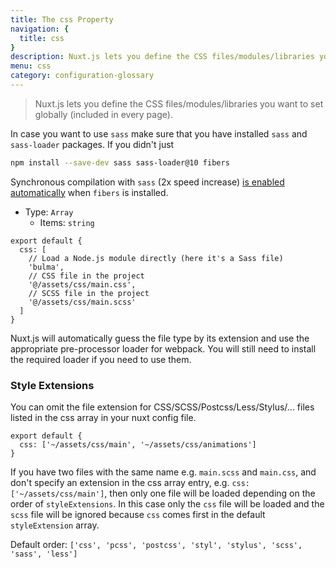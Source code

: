 ```yaml
---
title: The css Property
navigation: {
  title: css
}
description: Nuxt.js lets you define the CSS files/modules/libraries you want to set globally (included in every page).
menu: css
category: configuration-glossary
---
```


> Nuxt.js lets you define the CSS files/modules/libraries you want to set globally (included in every page).

In case you want to use `sass` make sure that you have installed `sass` and `sass-loader` packages. If you didn't just

```sh
npm install --save-dev sass sass-loader@10 fibers
```

<base-alert type="info">Synchronous compilation with `sass` (2x speed increase) [is enabled automatically](https://github.com/webpack-contrib/sass-loader) when `fibers` is installed.</base-alert>

- Type: `Array`
  - Items: `string`

```js{}[nuxt.config.js]
export default {
  css: [
    // Load a Node.js module directly (here it's a Sass file)
    'bulma',
    // CSS file in the project
    '@/assets/css/main.css',
    // SCSS file in the project
    '@/assets/css/main.scss'
  ]
}
```

Nuxt.js will automatically guess the file type by its extension and use the appropriate pre-processor loader for webpack. You will still need to install the required loader if you need to use them.

### Style Extensions

You can omit the file extension for CSS/SCSS/Postcss/Less/Stylus/... files listed in the css array in your nuxt config file.

```js{}[nuxt.config.js]
export default {
  css: ['~/assets/css/main', '~/assets/css/animations']
}
```

<base-alert>

If you have two files with the same name e.g. `main.scss` and `main.css`, and don't specify an extension in the css array entry, e.g. `css: ['~/assets/css/main']`, then only one file will be loaded depending on the order of `styleExtensions`. In this case only the `css` file will be loaded and the `scss` file will be ignored because `css` comes first in the default `styleExtension` array.

</base-alert>

Default order: `['css', 'pcss', 'postcss', 'styl', 'stylus', 'scss', 'sass', 'less']`
